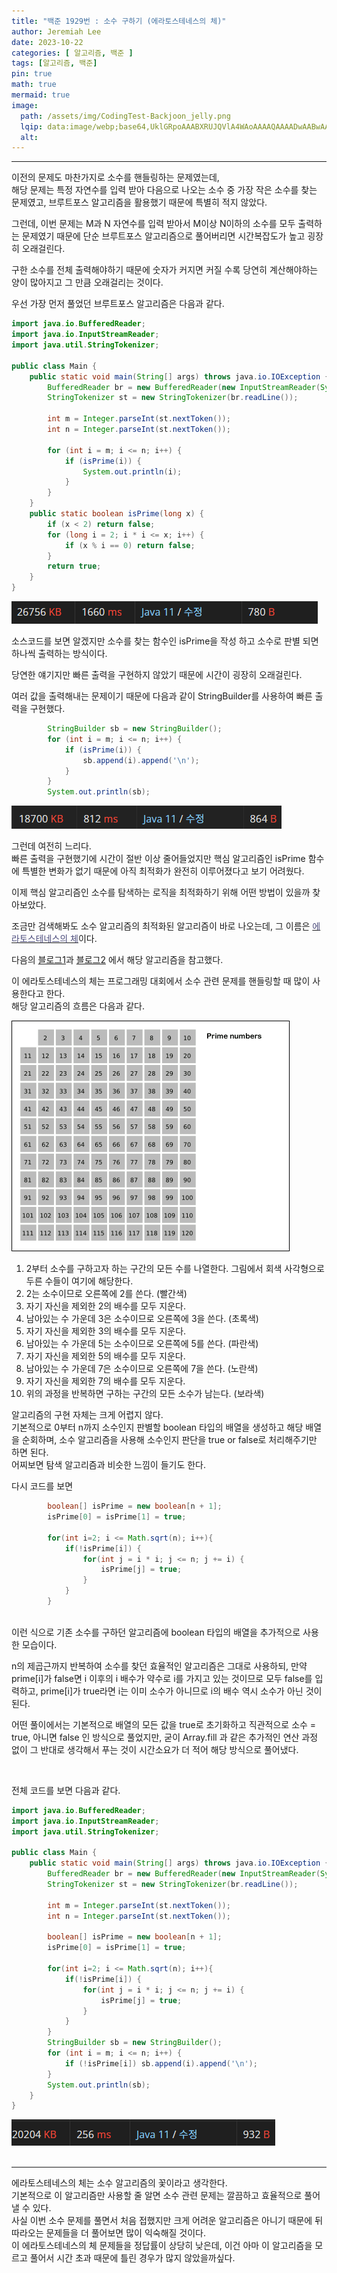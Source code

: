 ```yaml
---
title: "백준 1929번 : 소수 구하기 (에라토스테네스의 체)"
author: Jeremiah Lee
date: 2023-10-22
categories: [ 알고리즘, 백준 ]
tags: [알고리즘, 백준]
pin: true
math: true
mermaid: true
image: 
  path: /assets/img/CodingTest-Backjoon_jelly.png
  lqip: data:image/webp;base64,UklGRpoAAABXRUJQVlA4WAoAAAAQAAAADwAABwAAQUxQSDIAAAARL0AmbZurmr57yyIiqE8oiG0bejIYEQTgqiDA9vqnsUSI6H+oAERp2HZ65qP/VIAWAFZQOCBCAAAA8AEAnQEqEAAIAAVAfCWkAALp8sF8rgRgAP7o9FDvMCkMde9PK7euH5M1m6VWoDXf2FkP3BqV0ZYbO6NA/VFIAAAA
  alt: 
---
```

***

이전의 문제도 마찬가지로 소수를 핸들링하는 문제였는데,   
해당 문제는 특정 자연수를 입력 받아 다음으로 나오는 소수 중 가장 작은 소수를 찾는 문제였고,
브루트포스 알고리즘을 활용했기 때문에 특별히 적지 않았다.

그런데, 이번 문제는 M과 N 자연수를 입력 받아서 M이상 N이하의 소수를 모두 출력하는
문제였기 때문에 단순 브루트포스 알고리즘으로 풀어버리면 시간복잡도가 높고 굉장히 오래걸린다.

구한 소수를 전체 출력해야하기 때문에 숫자가 커지면 커질 수록 당연히 계산해야하는 양이 많아지고
그 만큼 오래걸리는 것이다.

우선 가장 먼저 풀었던 브루트포스 알고리즘은 다음과 같다.
```java
import java.io.BufferedReader;
import java.io.InputStreamReader;
import java.util.StringTokenizer;

public class Main {
    public static void main(String[] args) throws java.io.IOException {
        BufferedReader br = new BufferedReader(new InputStreamReader(System.in));
        StringTokenizer st = new StringTokenizer(br.readLine());

        int m = Integer.parseInt(st.nextToken());
        int n = Integer.parseInt(st.nextToken());

        for (int i = m; i <= n; i++) {
            if (isPrime(i)) {
                System.out.println(i);
            }
        }
    }
    public static boolean isPrime(long x) {
        if (x < 2) return false;
        for (long i = 2; i * i <= x; i++) {
            if (x % i == 0) return false;
        }
        return true;
    }
}
```
![](/assets/img/CT_BJ_LOG/BJ_1735_1.png)
<br>

소스코드를 보면 알겠지만 소수를 찾는 함수인 isPrime을 작성 하고 
소수로 판별 되면 하나씩 출력하는 방식이다.

당연한 얘기지만 빠른 출력을 구현하지 않았기 때문에 시간이 굉장히 오래걸린다.

여러 값을 출력해내는 문제이기 때문에 다음과 같이 StringBuilder를 사용하여 빠른 출력을 구현했다.
```java
        StringBuilder sb = new StringBuilder();
        for (int i = m; i <= n; i++) {
            if (isPrime(i)) {
                sb.append(i).append('\n');
            }
        }
        System.out.println(sb);
```
![](/assets/img/CT_BJ_LOG/BJ_1735_2.png)
<br>

그런데 여전히 느리다.   
빠른 출력을 구현했기에 시간이 절반 이상 줄어들었지만 
핵심 알고리즘인 isPrime 함수에 특별한 변화가 없기 때문에 아직 최적화가 완전히 이루어졌다고
보기 어려웠다.

이제 핵심 알고리즘인 소수를 탐색하는 로직을 최적화하기 위해 어떤 방법이 있을까 찾아보았다.

조금만 검색해봐도 소수 알고리즘의 최적화된 알고리즘이 바로 나오는데, 그 이름은 
[<span style="color:#4C4C7C">에라토스테네스의 체</span>](https://ko.wikipedia.org/wiki/%EC%97%90%EB%9D%BC%ED%86%A0%EC%8A%A4%ED%85%8C%EB%84%A4%EC%8A%A4%EC%9D%98_%EC%B2%B4)이다.

다음의 [블로그1](https://loosie.tistory.com/267)과 [블로그2](https://firework-ham.tistory.com/8)
에서 해당 알고리즘을 참고했다.

이 에라토스테네스의 체는 프로그래밍 대회에서 소수 관련 문제를 핸들링할 때 많이 사용한다고 한다.   
해당 알고리즘의 흐름은 다음과 같다.

![](/assets/img/CT_BJ_LOG/Sieve_of_Eratosthenes_animation.gif)
1. 2부터 소수를 구하고자 하는 구간의 모든 수를 나열한다. 그림에서 회색 사각형으로 두른 수들이 여기에 해당한다.
2. 2는 소수이므로 오른쪽에 2를 쓴다. (빨간색)
3. 자기 자신을 제외한 2의 배수를 모두 지운다.
4. 남아있는 수 가운데 3은 소수이므로 오른쪽에 3을 쓴다. (초록색)
5. 자기 자신을 제외한 3의 배수를 모두 지운다.
6. 남아있는 수 가운데 5는 소수이므로 오른쪽에 5를 쓴다. (파란색)
7. 자기 자신을 제외한 5의 배수를 모두 지운다.
8. 남아있는 수 가운데 7은 소수이므로 오른쪽에 7을 쓴다. (노란색)
9. 자기 자신을 제외한 7의 배수를 모두 지운다.
10. 위의 과정을 반복하면 구하는 구간의 모든 소수가 남는다. (보라색)

알고리즘의 구현 자체는 크게 어렵지 않다.   
기본적으로 0부터 n까지 소수인지 판별할 boolean 타입의 배열을 생성하고 
해당 배열을 순회하며, 소수 알고리즘을 사용해 소수인지 판단을 true or false로 처리해주기만 하면 된다.   
어찌보면 탐색 알고리즘과 비슷한 느낌이 들기도 한다.

다시 코드를 보면
```java
        boolean[] isPrime = new boolean[n + 1];
        isPrime[0] = isPrime[1] = true;

        for(int i=2; i <= Math.sqrt(n); i++){
            if(!isPrime[i]) {
                for(int j = i * i; j <= n; j += i) {
                    isPrime[j] = true;
                }
            }
        }
```
<br>
이런 식으로 기존 소수를 구하던 알고리즘에 boolean 타입의 배열을 추가적으로 
사용한 모습이다.

n의 제곱근까지 반복하여 소수를 찾던 효율적인 알고리즘은 그대로 사용하되,
만약 prime[i]가 false면 i 이후의 i 배수가 약수로 i를 가지고 있는 것이므로
모두 false를 입력하고, prime[i]가 true라면 i는 이미 소수가 아니므로 i의 배수 역시 
소수가 아닌 것이 된다.

어떤 풀이에서는 기본적으로 배열의 모든 값을 true로 초기화하고 
직관적으로 소수 = true, 아니면 false 인 방식으로 풀었지만,
굳이 Array.fill 과 같은 추가적인 연산 과정 없이 그 반대로 생각해서 푸는 것이
시간소요가 더 적어 해당 방식으로 풀어냈다.

<br>

전체 코드를 보면 다음과 같다.
```java
import java.io.BufferedReader;
import java.io.InputStreamReader;
import java.util.StringTokenizer;

public class Main {
    public static void main(String[] args) throws java.io.IOException {
        BufferedReader br = new BufferedReader(new InputStreamReader(System.in));
        StringTokenizer st = new StringTokenizer(br.readLine());

        int m = Integer.parseInt(st.nextToken());
        int n = Integer.parseInt(st.nextToken());

        boolean[] isPrime = new boolean[n + 1];
        isPrime[0] = isPrime[1] = true;

        for(int i=2; i <= Math.sqrt(n); i++){
            if(!isPrime[i]) {
                for(int j = i * i; j <= n; j += i) {
                    isPrime[j] = true;
                }
            }
        }
        StringBuilder sb = new StringBuilder();
        for (int i = m; i <= n; i++) {
            if (!isPrime[i]) sb.append(i).append('\n');
        }
        System.out.println(sb);
    }
}
```
![](/assets/img/CT_BJ_LOG/BJ_1735_3.png)
<br>
<br>

***
에라토스테네스의 체는 소수 알고리즘의 꽃이라고 생각한다.   
기본적으로 이 알고리즘만 사용할 줄 알면 소수 관련 문제는 깔끔하고 효율적으로 풀어낼 수 있다.   
사실 이번 소수 문제를 풀면서 처음 접했지만 크게 어려운 알고리즘은 아니기 때문에
뒤따라오는 문제들을 더 풀어보면 많이 익숙해질 것이다.   
이 에라토스테네스의 체 문제들을 정답률이 상당히 낮은데, 이건 아마 이 알고리즘을 모르고 풀어서
시간 초과 때문에 틀린 경우가 많지 않았을까싶다.
